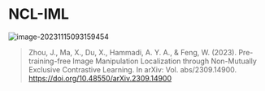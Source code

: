 # NCL-IML

![image-20231115093159454](https://s2.loli.net/2023/11/15/YpVL8P67dwZDeNG.png)

> Zhou, J., Ma, X., Du, X., Hammadi, A. Y. A., & Feng, W. (2023). Pre-training-free Image Manipulation Localization through Non-Mutually Exclusive Contrastive Learning. In arXiv: Vol. abs/2309.14900. https://doi.org/10.48550/arXiv.2309.14900